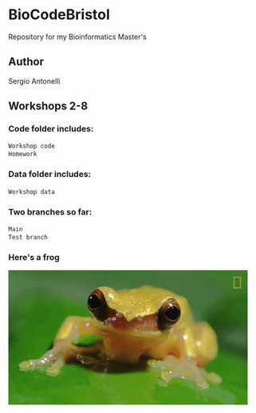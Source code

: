 # BioCodeBristol
Repository for my Bioinformatics Master's

## Author

Sergio Antonelli

## Workshops 2-8

### Code folder includes:
    Workshop code
    Homework

### Data folder includes:
    Workshop data
    
### Two branches so far:
    Main
    Test branch
    
### Here's a frog

![](Images/froggy.gif)

